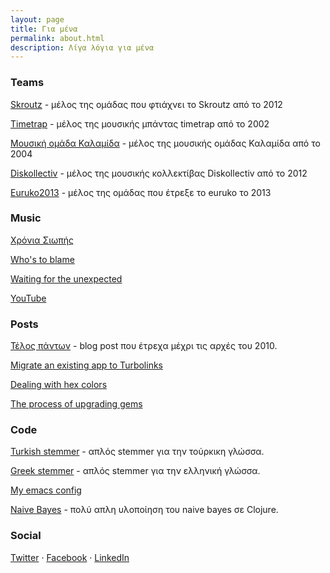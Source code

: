 ```yaml
---
layout: page
title: Για μένα
permalink: about.html
description: Λίγα λόγια για μένα
---
```


### Teams

[Skroutz](https://skroutz.gr) - μέλος της ομάδας που φτιάχνει το
Skroutz από το 2012

[Timetrap](https://timetrapescape.bandcamp.com/) - μέλος της μουσικής
μπάντας timetrap από το 2002

[Μουσική ομάδα
Καλαμίδα](https://www.facebook.com/%CE%9C%CE%BF%CF%85%CF%83%CE%B9%CE%BA%CE%AE-%CE%BF%CE%BC%CE%AC%CE%B4%CE%B1-%CE%9A%CE%B1%CE%BB%CE%B1%CE%BC%CE%AF%CE%B4%CE%B1-110507333863152) -
μέλος της μουσικής ομάδας Καλαμίδα από το 2004

[Diskollectiv](https://diskollectiv2012.espivblogs.net/) - μέλος της
μουσικής κολλεκτίβας Diskollectiv από το 2012

[Euruko2013](https://github.com/euruko2013) -  μέλος της ομάδας που
έτρεξε το euruko το 2013

### Music

[Χρόνια Σιωπής](https://timetrapescape.bandcamp.com/album/-)

[Who's to
blame](https://timetrapescape.bandcamp.com/album/whos-to-blame)

[Waiting for the
unexpected](https://timetrapescape.bandcamp.com/album/waiting-for-the-unexpected)

[YouTube](https://www.youtube.com/user/timetrapband/videos)

### Posts

[Τέλος πάντων](http://telospanton.blogspot.com/) - blog post που
έτρεχα μέχρι τις αρχές του 2010.

[Migrate an existing app to Turbolinks](https://dev.to/chief/migrate-an-existing-app-to-turbolinks-4md3)

[Dealing with hex
colors](https://dev.to/chief/dealing-with-hex-colors-464g)

[The process of upgrading gems](https://dev.to/chief/the-process-of-upgrading-gems-1073)

### Code

[Turkish stemmer](https://github.com/skroutz/turkish_stemmer) - απλός stemmer για την τούρκικη γλώσσα.

[Greek stemmer](https://github.com/chief/greek_stemmer) - απλός
stemmer για την ελληνική γλώσσα.

[My emacs config](https://github.com/chief/.emacs.d)

[Naive Bayes](https://github.com/chief/clj-naive-bayes) - πολύ
απλη υλοποίηση του naive bayes σε Clojure.

### Social

[Twitter](https://twitter.com/giorgostsiftsis)
&middot;
[Facebook](https://www.facebook.com/giorgos.timetrap)
&middot;
[LinkedIn](https://www.linkedin.com/in/giorgos-tsiftsis-85800319a/)
